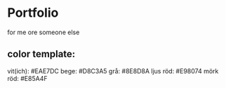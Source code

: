 # Portfolio

for me ore someone else

## color template:

vit(ich): #EAE7DC
bege: #D8C3A5
grå: #8E8D8A
ljus röd: #E98074
mörk röd: #E85A4F